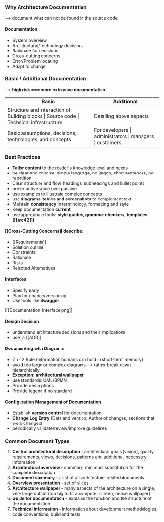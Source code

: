 
### Why Architecture Documentation
--> document what can not be found in the source code
#### Documentation
- System overview
- Architectural/Technology decisions
- Rationale for decisions
- Cross-cutting concerns
- Error/Problem locating
- Adapt to change

### Basic / Additional Documentation
--> **high risk === more extensive documentation**

| Basic                                                                                   | Additional                                                |
| --------------------------------------------------------------------------------------- | --------------------------------------------------------- |
| Structure and interaction of Building blocks \| Source code \| Technical infrastructure | Detailing above aspects                                   |
| Basic assumptions, decisions, technologies, and concepts                                | For developers \| administrators \| managers \| customers |

### Best Practices
- **Tailor content** to the reader's knowledge level and needs
- be clear and concise: simple language, no jargon, short sentences, no repetition
- Clear structure and flow, headings, subheadings and bullet points
- prefer active voice over passive
- use examples to illustrate complex concepts
- use **diagrams, tables and screenshots** to complement text
- Maintain **consistency** in terminology, formatting and style
- Keep documentation **current**
- use appropriate tools: **style guides, grammar checkers, templates ([[arc42]])**

 #### [[Cross-Cutting Concerns]] describe:
 - [[Requirements]] 
 - Solution outline
 - Constraints 
 - Rationale
 - Risks
 - Rejected Alternatives

#### Interfaces
- Specify early
- Plan for change/versioning
- Use tools like **Swagger**

![[Documentation_Interface.png]]
#### Design Decision
- understand architecture decisions and their implications
- user a [[ADR]]

#### Documenting with Diagrams
- 7 +- 2 Rule (Information humans can hold in short-term memory)
- avoid too large or complex diagrams --> rather break down hierarchically
- **Exception: architectural wallpaper**
- use standards: UML/BPMN
- Provide descriptions
- Provide legend if no standard

#### Configuration Management of Documentation
- Establish **version control** for documentation
- **Change Log Entry** (Data and version, Author of changes, sections that were changed)
- periodically validate/review/improve guidelines


### Common Document Types
1. **Central architectural description** - architectural goals (vision), quality  requirements, views, decisions, patterns and additional, necessary information
2. **Architectural overview** - summary, minimum substitution for the complete description
3. **Document summary** - a list of all architecture-related documents
4. **Overview presentation** - set of slides
5. **Architecture wallpaper** - many aspects of the architecture on a single, very large output (too big to fit a computer screen, hence wallpaper)
6. **Guide for documentation** - explains the function and the structure of the documentation
7. **Technical information** - information about development methodologies, code conventions, build and tests